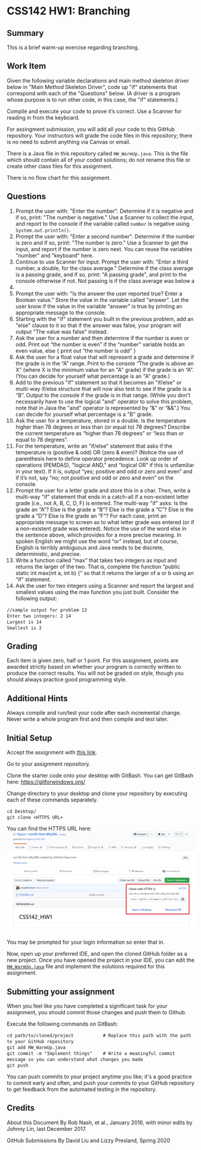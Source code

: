 # CSS142 HW1: Branching

## Summary

This is a brief warm-up exercise regarding branching.

## Work Item

Given the following variable declarations and main method skeleton driver below in "Main Method
Skeleton Driver", code up "if" statements that correspond with each of the "Questions" below. (A
driver is a program whose purpose is to run other code, in this case, the "if" statements.) 

Compile and execute your code to prove it’s correct. Use a Scanner for reading in from the keyboard. 

For assingment submission, you will add all your code to this GitHub 
repository. Your instructors will grade the code files in this repository; 
there is no need to submit anything via Canvas or email.

There is a Java file in this repository called `HW_WarmUp.java`. This 
is the file which should contain all of your coded solutions; do not 
rename this file or create other class files for this assignment.

There is no flow chart for this assignment.

## Questions

1. Prompt the user with: "Enter the number". Determine if it is negative and if so, print: "The
number is negative." Use a Scanner to collect the input, and report to the console if the variable
called `number` is negative using `System.out.println()`.
2. Prompt the user with: "Enter a second number". Determine if the number is zero and if so, print:
"The number is zero." Use a Scanner to get the input, and report if the number is zero next.
You can reuse the variables "number" and "keyboard" here.
3. Continue to use Scanner for input. Prompt the user with: "Enter a third number, a double, for the
class average." Determine if the class average is a passing grade, and if so, print: "A passing
grade", and print to the console otherwise if not. Not passing is if the class average was below a
65.
4. Prompt the user with: "Is the answer the user reported true? Enter a Boolean value." Store the
value in the variable called "answer". Let the user know if the value in the variable “answer” is
true by printing an appropriate message to the console.
5. Starting with the "if" statement you built in the previous problem, add an "else" clause to it so
that if the answer was false, your program will output "The value was false" instead.
6. Ask the user for a number and then determine if the number is even or odd. Print out “the
number is even” if the “number” variable holds an even value, else { print out “the number is
odd” }
7. Ask the user for a float value that will represent a grade and determine if the grade is in the “A”
range. Print to the console “The grade is above an X” (where X is the minimum value for an "A"
grade) if the grade is an “A”. (You can decide for yourself what percentage is an "A" grade.)
8. Add to the previous "if" statement so that it becomes an "if/else" or multi-way if/else structure
that will now also test to see if the grade is a “B”. Output to the console if the grade is in that
range. (While you don't necessarily have to use the logical "and" operator to solve this problem,
note that in Java the "and" operator is represented by “&” or “&&”.) You can decide for yourself
what percentage is a "B" grade.
9. Ask the user for a temperature, stored in a double. Is the temperature higher than 78 degrees
or less than (or equal to) 78 degrees? Describe the current temperature as “higher than 78
degrees” or “less than or equal to 78 degrees”.
10. For the temperature, write an "if/else" statement that asks if the temperature is (positive & odd)
OR (zero & even)? (Notice the use of parenthesis here to define operator precedence. Look up
order of operations (PEMDAS), "logical AND," and “logical OR” if this is unfamiliar in your text).
If it is, output “yes; positive and odd or zero and even” and if it’s not, say “no; not positive and
odd or zero and even” on the console.
11. Prompt the user for a letter grade and store this in a char. Then, write a multi-way "if" statement
that ends in a catch-all if a non-existent letter grade (i.e., not A, B, C, D, F) is entered. The
multi-way "if" asks: Is the grade an “A”? Else is the grade a “B”? Else is the grade a “C”? Else
is the grade a “D”? Else is the grade an “F”? For each case, print an appropriate message to
screen as to what letter grade was entered (or if a non-existent grade was entered). Notice the
use of the word else in the sentence above, which provides for a more precise meaning. In
spoken English we might use the word “or” instead, but of course, English is terribly ambiguous
and Java needs to be discrete, deterministic, and precise.
12. Write a function called “max” that takes two integers as input and returns the larger of the two.
That is, complete the function “public static int max(int a, int b) {“ so that it returns the larger of a
or b using an “if” statement.
13. Ask the user for two integers using a Scanner and report the largest and smallest values using
the max function you just built. Consider the following output:
```
//sample output for problem 13
Enter two integers: 2 14
Largest is 14
Smallest is 2
```

## Grading
Each item is given zero, half or 1 point. For this assignment, points are awarded strictly based on
whether your program is correctly written to produce the correct results. You will not be graded on
style, though you should always practice good programming style.

## Additional Hints
Always compile and run/test your code after each incremental change.
Never write a whole program first and then compile and test later.

## Initial Setup

Accept the assignment with [this link](https://classroom.github.com/a/RzC1asr_).

Go to your assignment repository.

Clone the starter code onto your desktop with GitBash. You can get GitBash here: https://gitforwindows.org/

Change directory to your desktop and clone your repository by executing each of these commands separately.
```
cd Desktop/
git clone <HTTPS URL>
```
You can find the HTTPS URL here:
![HTTPS URL](HTTPS.png)

You may be prompted for your login information so enter that in.

Now, open up your preferred IDE, and open the cloned GitHub folder as 
a new project. Once you have opened the project in your IDE, 
you can edit the [`HW_WarmUp.java`](./HW_WarmUp.java) 
file and implement the solutions required for this assignment.

## Submitting your assignment

When you feel like you have completed a significant task for your assignment, you should commit those changes and push them to Github.

Execute the following commands on GitBash:

```console
cd path/to/cloned/project           # Replace this path with the path to your GitHub repository
git add HW_WarmUp.java
git commit -m "Implement things"    # Write a meaningful commit message so you can understand what changes you made
git push
```

You can push commits to your project anytime you like; it's a good practice to commit early and often, and push your commits to your GitHub repository to get feedback from the automated testing in the repository.

## Credits

About this Document
By Rob Nash, et al., January 2016, with minor edits by Johnny Lin, last December 2017.

GitHub Submissions
By David Liu and Lizzy Presland, Spring 2020
